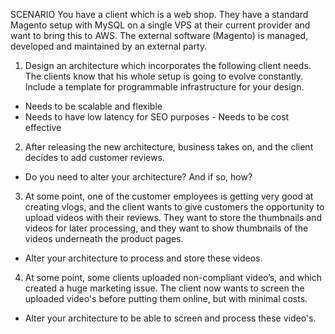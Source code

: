 SCENARIO
You have a client which is a web shop. They have a standard Magento setup with MySQL on a single VPS at their current provider and want to bring this to AWS.
The external software (Magento) is managed, developed and maintained by an external party.
1. Design an architecture which incorporates the following client needs. The clients know that his whole setup is going to evolve constantly. Include a template for programmable infrastructure for your design.
- Needs to be scalable and flexible
- Needs to have low latency for SEO purposes - Needs to be cost effective
2. After releasing the new architecture, business takes on, and the client decides to add customer reviews.
- Do you need to alter your architecture? And if so, how?
3. At some point, one of the customer employees is getting very good at creating vlogs, and the client wants to give customers the opportunity to upload videos with their reviews. They want to store the thumbnails and videos for later processing, and they want to show thumbnails of the videos underneath the product pages.
- Alter your architecture to process and store these videos.
                                                               
4. At some point, some clients uploaded non-compliant video’s, and which created a huge marketing issue. The client now wants to screen the uploaded video's before putting them online, but with minimal costs.
- Alter your architecture to be able to screen and process these video's.
